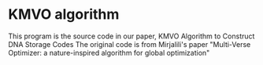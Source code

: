 # KMVO algorithm
This program is the source code in our paper, KMVO Algorithm to Construct DNA Storage Codes 
The original code is from Mirjalili's paper "Multi-Verse Optimizer: a nature-inspired algorithm for global
optimization"
